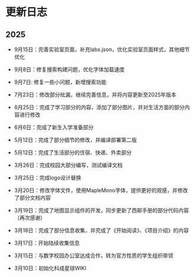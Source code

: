 # 更新日志

## 2025

- 9月15日：完善实验室页面，补充labs.json，优化实验室页面样式，其他细节优化

- 9月8日：修复搜索构建问题，优化字体加载速度

- 9月7日: 修复一些小问题，新增搜索功能

- 7月23日：修改部分纰漏，继续完善信息，并将内容更新至2025年版本

- 6月25日：完成了学习部分的内容，添加了部分图片，并对生活方面的部分内容进行修改

- 6月6日：完成了新生入学准备部分

- 5月12日：完成了部分细节的修改，并编译部署第二版

- 5月12日：完成了生活部分的住宿、快递、外卖部分

- 3月26日：完成校园大部分编写，测试编译文档

- 3月25日：完成logo设计替换

- 3月20日：修改字体文件，使用MapleMono字体，提供更好的观感，并修改了部分文档内容

- 3月19日：完成了地图显示组件的开发，同步更新了西邮手册的部分代码内容（再次感谢）

- 3月18日：完成了部分信息收集，并完成了《开始阅读》、《项目介绍》的内容

- 3月17日：开始陆续收集信息

- 3月15日：与数字校园办公室达成合作，转为官方性质的学生组织带领

- 3月10日：初始化科成星球WIKI
